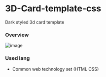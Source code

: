 # 3D-Card-template-css

Dark styled 3d card template

### Overview
![image](https://user-images.githubusercontent.com/103172597/163654268-89b7b976-4418-434d-b0bf-341348648db7.png)

### Used lang

- Common web technology set (HTML CSS)
